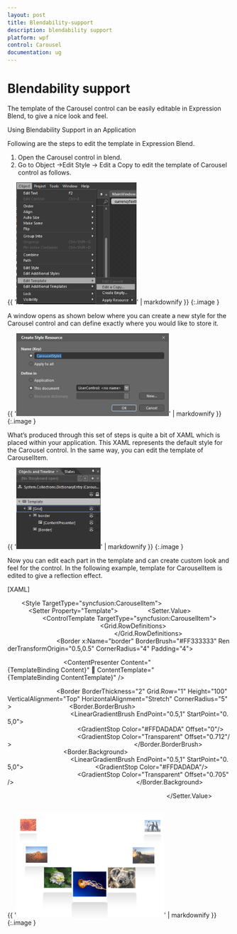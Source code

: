 ```yaml
---
layout: post
title: Blendability-support
description: blendability support
platform: wpf
control: Carousel
documentation: ug
---
```


# Blendability support

The template of the Carousel control can be easily editable in Expression Blend, to give a nice look and feel.

Using Blendability Support in an Application

Following are the steps to edit the template in Expression Blend.

1. Open the Carousel control in blend. 
2. Go to Object ->Edit Style -> Edit a Copy to edit the template of Carousel control as follows.



{{ '![](Blendability-support_images/Blendability-support_img1.png)' | markdownify }}
{:.image }




A window opens as shown below where you can create a new style for the Carousel control and can define exactly where you would like to store it.



{{ '![](Blendability-support_images/Blendability-support_img2.png)' | markdownify }}
{:.image }




What’s produced through this set of steps is quite a bit of XAML which is placed within your application. This XAML represents the default style for the Carousel control. In the same way, you can edit the template of CarouselItem.



{{ '![](Blendability-support_images/Blendability-support_img3.png)' | markdownify }}
{:.image }




Now you can edit each part in the template and can create custom look and feel for the control. In the following example, template for CarouselItem is edited to give a reflection effect.

[XAML]



        <Style TargetType="syncfusion:CarouselItem">
            <Setter Property="Template">
                <Setter.Value>
                    <ControlTemplate TargetType="syncfusion:CarouselItem">
                        <Grid>
                            <Grid.RowDefinitions>
                                <RowDefinition/>
                                <RowDefinition/>
                            </Grid.RowDefinitions>
                            <Border x:Name="border" BorderBrush="#FF333333" RenderTransformOrigin="0.5,0.5" CornerRadius="4" Padding="4">

                                <ContentPresenter Content="{TemplateBinding Content}" 							ContentTemplate="{TemplateBinding ContentTemplate}" />
                            </Border>

                            <Border BorderThickness="2" Grid.Row="1" Height="100" VerticalAlignment="Top" HorizontalAlignment="Stretch" CornerRadius="5">
                                <Border.BorderBrush>
                                    <LinearGradientBrush EndPoint="0.5,1" StartPoint="0.5,0">
                                        <GradientStop Color="#FFDADADA" Offset="0"/>
                                        <GradientStop Color="Transparent" Offset="0.712"/>
                                    </LinearGradientBrush>
                                </Border.BorderBrush>
                                <Border.Background>
                                    <LinearGradientBrush EndPoint="0.5,1" StartPoint="0.5,0">
                                        <GradientStop Color="#FFDADADA"/>
                                        <GradientStop Color="Transparent" Offset="0.705"/>
                                    </LinearGradientBrush>
                                </Border.Background>

                            </Border>
                        </Grid>
                    </ControlTemplate>
                </Setter.Value>
            </Setter>
        </Style>





{{ '![](Blendability-support_images/Blendability-support_img4.png)' | markdownify }}
{:.image }


